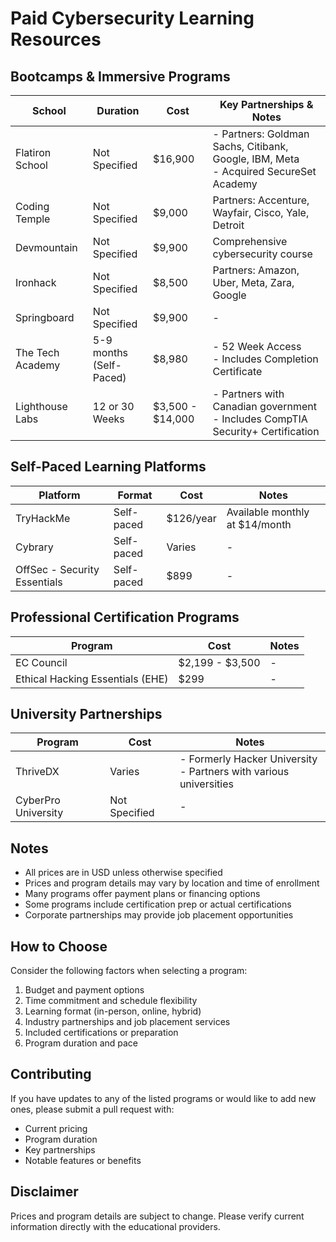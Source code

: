 # Paid Cybersecurity Learning Resources

## Bootcamps & Immersive Programs

| School | Duration | Cost | Key Partnerships & Notes |
|--------|----------|------|------------------------|
| Flatiron School | Not Specified | $16,900 | - Partners: Goldman Sachs, Citibank, Google, IBM, Meta<br>- Acquired SecureSet Academy |
| Coding Temple | Not Specified | $9,000 | Partners: Accenture, Wayfair, Cisco, Yale, Detroit |
| Devmountain | Not Specified | $9,900 | Comprehensive cybersecurity course |
| Ironhack | Not Specified | $8,500 | Partners: Amazon, Uber, Meta, Zara, Google |
| Springboard | Not Specified | $9,900 | - |
| The Tech Academy | 5-9 months<br>(Self-Paced) | $8,980 | - 52 Week Access<br>- Includes Completion Certificate |
| Lighthouse Labs | 12 or 30 Weeks | $3,500 - $14,000 | - Partners with Canadian government<br>- Includes CompTIA Security+ Certification |

## Self-Paced Learning Platforms

| Platform | Format | Cost | Notes |
|----------|--------|------|-------|
| TryHackMe | Self-paced | $126/year | Available monthly at $14/month |
| Cybrary | Self-paced | Varies | - |
| OffSec - Security Essentials | Self-paced | $899 | - |

## Professional Certification Programs

| Program | Cost | Notes |
|---------|------|-------|
| EC Council | $2,199 - $3,500 | - |
| Ethical Hacking Essentials (EHE) | $299 | - |

## University Partnerships

| Program | Cost | Notes |
|---------|------|-------|
| ThriveDX | Varies | - Formerly Hacker University<br>- Partners with various universities |
| CyberPro University | Not Specified | - |

## Notes

- All prices are in USD unless otherwise specified
- Prices and program details may vary by location and time of enrollment
- Many programs offer payment plans or financing options
- Some programs include certification prep or actual certifications
- Corporate partnerships may provide job placement opportunities

## How to Choose

Consider the following factors when selecting a program:
1. Budget and payment options
2. Time commitment and schedule flexibility
3. Learning format (in-person, online, hybrid)
4. Industry partnerships and job placement services
5. Included certifications or preparation
6. Program duration and pace

## Contributing

If you have updates to any of the listed programs or would like to add new ones, please submit a pull request with:
- Current pricing
- Program duration
- Key partnerships
- Notable features or benefits

## Disclaimer

Prices and program details are subject to change. Please verify current information directly with the educational providers.
